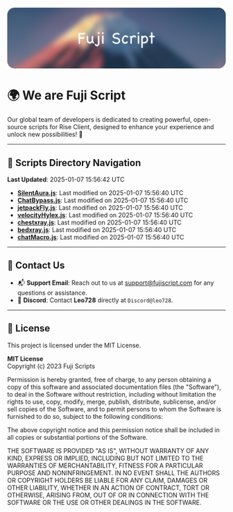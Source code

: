 ![Banner](.github/b.webp)

# 🌍 **We are Fuji Script**

Our global team of developers is dedicated to creating powerful, open-source scripts for Rise Client, designed to enhance your experience and unlock new possibilities! 🌟

---
<!-- SCRIPTS_NAVIGATION_START -->
## 📂 **Scripts Directory Navigation**

**Last Updated**: 2025-01-07 15:56:42 UTC

- **[SilentAura.js](scripts/SilentAura.js)**: Last modified on 2025-01-07 15:56:40 UTC
- **[ChatBypass.js](scripts/ChatBypass.js)**: Last modified on 2025-01-07 15:56:40 UTC
- **[jetpackFly.js](scripts/jetpackFly.js)**: Last modified on 2025-01-07 15:56:40 UTC
- **[velocityHylex.js](scripts/velocityHylex.js)**: Last modified on 2025-01-07 15:56:40 UTC
- **[chestxray.js](scripts/chestxray.js)**: Last modified on 2025-01-07 15:56:40 UTC
- **[bedxray.js](scripts/bedxray.js)**: Last modified on 2025-01-07 15:56:40 UTC
- **[chatMacro.js](scripts/chatMacro.js)**: Last modified on 2025-01-07 15:56:40 UTC

<!-- SCRIPTS_NAVIGATION_END -->

---

## 💬 **Contact Us**  
- 📬 **Support Email**: Reach out to us at [support@fujiscript.com](mailto:support@fujiscript.com) for any questions or assistance.  
- 💬 **Discord**: Contact **Leo728** directly at `Discord@leo728`.

---

## 📜 **License**

This project is licensed under the MIT License.  

**MIT License**  
Copyright (c) 2023 Fuji Scripts  

Permission is hereby granted, free of charge, to any person obtaining a copy of this software and associated documentation files (the "Software"), to deal in the Software without restriction, including without limitation the rights to use, copy, modify, merge, publish, distribute, sublicense, and/or sell copies of the Software, and to permit persons to whom the Software is furnished to do so, subject to the following conditions:  

The above copyright notice and this permission notice shall be included in all copies or substantial portions of the Software.  

THE SOFTWARE IS PROVIDED "AS IS", WITHOUT WARRANTY OF ANY KIND, EXPRESS OR IMPLIED, INCLUDING BUT NOT LIMITED TO THE WARRANTIES OF MERCHANTABILITY, FITNESS FOR A PARTICULAR PURPOSE AND NONINFRINGEMENT. IN NO EVENT SHALL THE AUTHORS OR COPYRIGHT HOLDERS BE LIABLE FOR ANY CLAIM, DAMAGES OR OTHER LIABILITY, WHETHER IN AN ACTION OF CONTRACT, TORT OR OTHERWISE, ARISING FROM, OUT OF OR IN CONNECTION WITH THE SOFTWARE OR THE USE OR OTHER DEALINGS IN THE SOFTWARE.  
